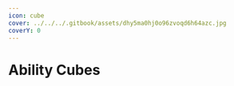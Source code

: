 ```yaml
---
icon: cube
cover: ../../../.gitbook/assets/dhy5ma0hj0o96zvoqd6h64azc.jpg
coverY: 0
---
```


# Ability Cubes

